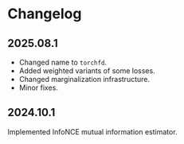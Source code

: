 # Changelog

## 2025.08.1

- Changed name to `torchfd`.
- Added weighted variants of some losses.
- Changed marginalization infrastructure.
- Minor fixes.

## 2024.10.1

Implemented InfoNCE mutual information estimator.
